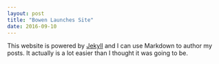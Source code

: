 ```yaml
---
layout: post
title: "Bowen Launches Site"
date: 2016-09-10
---
```


This website is powered by [Jekyll](http://jekyllrb.com) and I can use Markdown to author my posts. It actually is a lot easier than I thought it was going to be.
